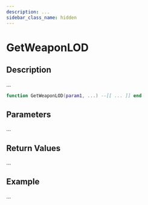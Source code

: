 ```yaml
---
description: ...
sidebar_class_name: hidden
---
```


# GetWeaponLOD

## Description

...

```lua
function GetWeaponLOD(param1, ...) --[[ ... ]] end
```

## Parameters

...

## Return Values

...

## Example

...

